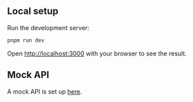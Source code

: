 ## Local setup

Run the development server:

```bash
pnpm run dev
```

Open [http://localhost:3000](http://localhost:3000) with your browser to see the result.

## Mock API

A mock API is set up [here](https://63be76d1e348cb07620f5001.mockapi.io/api/mock/documents).